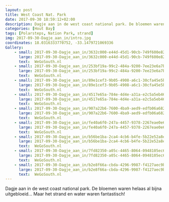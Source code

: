 ```yaml
---
layout: post
title: West Coast Nat. Park
date: 2017-09-30 18:59:12+02:00
description: Dagje aan in de west coast national park. De bloemen waren helaas al bijna uitgebloeid... Maar het strand en water waren fantastisch! 
categories: [Hout Bay]
tags: [Polarsteps, Nation Park, strand]
img: 2017-09-30-Dagje_aan_in/intro.jpg
coordinates: 18.0316333770752, -33.1479721069336
Gallery:
    - small: 2017-09-30-Dagje_aan_in/3632c000-e44d-45d1-90cb-749f600e82c6_large_image.jpg
      large: 2017-09-30-Dagje_aan_in/3632c000-e44d-45d1-90cb-749f600e82c6_large_image.jpg
      text:  WeGoSouth.nl
    - small: 2017-09-30-Dagje_aan_in/253bf19a-99c2-484a-9200-7ee23e6a7bfb_large_image.jpg
      large: 2017-09-30-Dagje_aan_in/253bf19a-99c2-484a-9200-7ee23e6a7bfb_large_image.jpg
      text:  WeGoSouth.nl
    - small: 2017-09-30-Dagje_aan_in/89e1cef3-9b05-4908-a6c1-30cfa45e5b4f_large_image.jpg
      large: 2017-09-30-Dagje_aan_in/89e1cef3-9b05-4908-a6c1-30cfa45e5b4f_large_image.jpg
      text:  WeGoSouth.nl
    - small: 2017-09-30-Dagje_aan_in/4517e65a-784e-4d4e-a31a-e2c5a5eb469c_large_image.jpg
      large: 2017-09-30-Dagje_aan_in/4517e65a-784e-4d4e-a31a-e2c5a5eb469c_large_image.jpg
      text:  WeGoSouth.nl
    - small: 2017-09-30-Dagje_aan_in/907a22b6-7600-4ba9-aed9-edfb06a68205_large_image.jpg
      large: 2017-09-30-Dagje_aan_in/907a22b6-7600-4ba9-aed9-edfb06a68205_large_image.jpg
      text:  WeGoSouth.nl
    - small: 2017-09-30-Dagje_aan_in/fe40a6f0-247a-4457-9378-2267eae0e604_large_image.jpg
      large: 2017-09-30-Dagje_aan_in/fe40a6f0-247a-4457-9378-2267eae0e604_large_image.jpg
      text:  WeGoSouth.nl
    - small: 2017-09-30-Dagje_aan_in/b56be1ba-2ca4-4cb6-b4fe-5b22e52a8e5a_large_image.jpg
      large: 2017-09-30-Dagje_aan_in/b56be1ba-2ca4-4cb6-b4fe-5b22e52a8e5a_large_image.jpg
      text:  WeGoSouth.nl
    - small: 2017-09-30-Dagje_aan_in/7fd82350-a05c-4465-8064-0948105ec63f_large_image.jpg
      large: 2017-09-30-Dagje_aan_in/7fd82350-a05c-4465-8064-0948105ec63f_large_image.jpg
      text:  WeGoSouth.nl
    - small: 2017-09-30-Dagje_aan_in/b2e8f66a-cbda-4296-9987-f4127aec9bb8_large_image.jpg
      large: 2017-09-30-Dagje_aan_in/b2e8f66a-cbda-4296-9987-f4127aec9bb8_large_image.jpg
      text:  WeGoSouth.nl
---
```

Dagje aan in de west coast national park. De bloemen waren helaas al bijna uitgebloeid... Maar het strand en water waren fantastisch! 